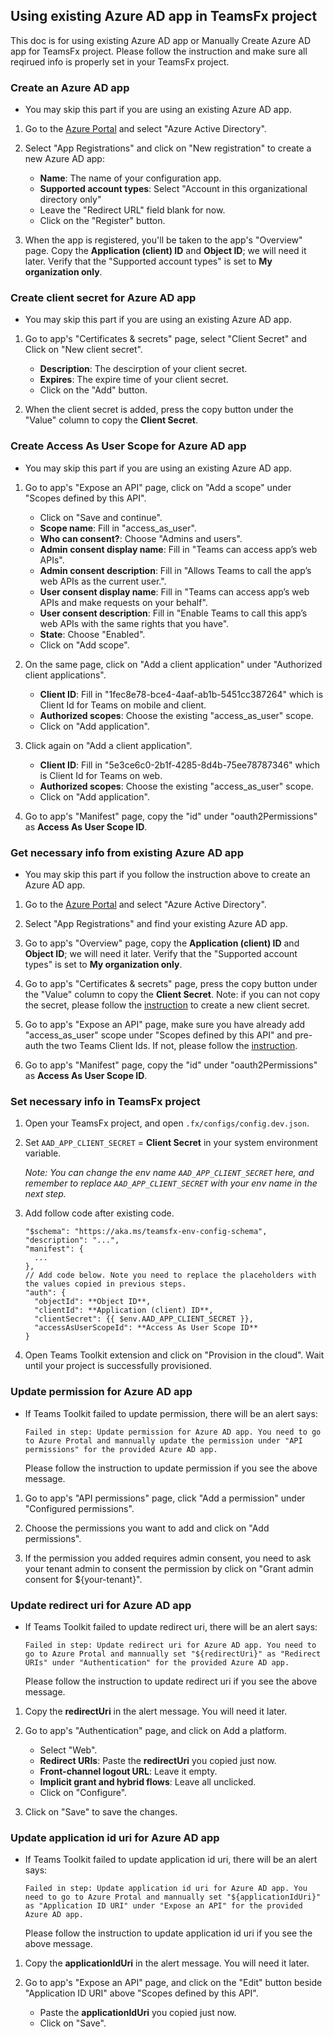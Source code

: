 ## Using existing Azure AD app in TeamsFx project

This doc is for using existing Azure AD app or Manually Create Azure AD app for TeamsFx project. Please follow the instruction and make sure all reqirued info is properly set in your TeamsFx project.


### Create an Azure AD app

* You may skip this part if you are using an existing Azure AD app.

1. Go to the [Azure Portal](https://portal.azure.com) and select "Azure Active Directory".

1. Select "App Registrations" and click on "New registration" to create a new Azure AD app:
   * **Name**: The name of your configuration app.
   * **Supported account types**: Select "Account in this organizational directory only"
   * Leave the "Redirect URL" field blank for now.
   * Click on the "Register" button.

1. When the app is registered, you'll be taken to the app's "Overview" page. Copy the **Application (client) ID** and **Object ID**; we will need it later. Verify that the "Supported account types" is set to **My organization only**.

### Create client secret for Azure AD app

* You may skip this part if you are using an existing Azure AD app.

1. Go to app's "Certificates & secrets" page, select "Client Secret" and Click on "New client secret".
   * **Description**: The descirption of your client secret.
   * **Expires**: The expire time of your client secret.
   * Click on the "Add" button.

1. When the client secret is added, press the copy button under the "Value" column to copy the **Client Secret**.


### Create Access As User Scope for Azure AD app

* You may skip this part if you are using an existing Azure AD app.

1. Go to app's "Expose an API" page, click on "Add a scope" under "Scopes defined by this API".
   * Click on "Save and continue".
   * **Scope name**: Fill in "access_as_user".
   * **Who can consent?**: Choose "Admins and users".
   * **Admin consent display name**: Fill in "Teams can access app’s web APIs".
   * **Admin consent description**: Fill in "Allows Teams to call the app’s web APIs as the current user.".
   * **User consent display name**: Fill in "Teams can access app’s web APIs and make requests on your behalf".
   * **User consent description**: Fill in "Enable Teams to call this app’s web APIs with the same rights that you have".
   * **State**: Choose "Enabled".
   * Click on "Add scope".

1. On the same page, click on "Add a client application" under "Authorized client applications".
   * **Client ID**: Fill in "1fec8e78-bce4-4aaf-ab1b-5451cc387264" which is Client Id for Teams on mobile and client.
   * **Authorized scopes**: Choose the existing "access_as_user" scope.
   * Click on "Add application".

1. Click again on "Add a client application".
   * **Client ID**: Fill in "5e3ce6c0-2b1f-4285-8d4b-75ee78787346" which is Client Id for Teams on web.
   * **Authorized scopes**: Choose the existing "access_as_user" scope.
   * Click on "Add application".

2. Go to app's "Manifest" page, copy the "id" under "oauth2Permissions" as **Access As User Scope ID**.


### Get necessary info from existing Azure AD app

* You may skip this part if you follow the instruction above to create an Azure AD app.

1. Go to the [Azure Portal](https://portal.azure.com) and select "Azure Active Directory".

1.  Select "App Registrations" and find your existing Azure AD app.

1. Go to app's "Overview" page, copy the **Application (client) ID** and **Object ID**; we will need it later. Verify that the "Supported account types" is set to **My organization only**.

1. Go to app's "Certificates & secrets" page, press the copy button under the "Value" column to copy the **Client Secret**. Note: if you can not copy the secret, please follow the [instruction](#create-client-secret-for-azure-ad-app) to create a new client secret.

1. Go to app's "Expose an API" page, make sure you have already add "access_as_user" scope under "Scopes defined by this API" and pre-auth the two Teams Client Ids. If not, please follow the [instruction](#create-access-as-user-scope-for-azure-ad-app).

1. Go to app's "Manifest" page, copy the "id" under "oauth2Permissions" as **Access As User Scope ID**.


### Set necessary info in TeamsFx project

1. Open your TeamsFx project, and open `.fx/configs/config.dev.json`.

1. Set `AAD_APP_CLIENT_SECRET` = **Client Secret** in your system environment variable.
   
    *Note: You can change the env name `AAD_APP_CLIENT_SECRET` here, and remember to replace  `AAD_APP_CLIENT_SECRET` with your env name in the next step.*

1. Add follow code after existing code.

     ```
     "$schema": "https://aka.ms/teamsfx-env-config-schema",
     "description": "...",
     "manifest": {
       ...
     },
     // Add code below. Note you need to replace the placeholders with the values copied in previous steps.
     "auth": {
       "objectId": **Object ID**,
       "clientId": **Application (client) ID**,
       "clientSecret": {{ $env.AAD_APP_CLIENT_SECRET }},
       "accessAsUserScopeId": **Access As User Scope ID**
     }
     ```

1. Open Teams Toolkit extension and click on "Provision in the cloud". Wait until your project is successfully provisioned.


### Update permission for Azure AD app

* If Teams Toolkit failed to update permission, there will be an alert says:

  ```
  Failed in step: Update permission for Azure AD app. You need to go to Azure Protal and mannually update the permission under "API permissions" for the provided Azure AD app.
  ```

  Please follow the instruction to update permission if you see the above message.

1. Go to app's "API permissions" page, click "Add a permission" under "Configured permissions".

1. Choose the permissions you want to add and click on "Add permissions".

1. If the permission you added requires admin consent, you need to ask your tenant admin to consent the permission by click on "Grant admin consent for ${your-tenant}".


### Update redirect uri for Azure AD app

* If Teams Toolkit failed to update redirect uri, there will be an alert says:

  ```
  Failed in step: Update redirect uri for Azure AD app. You need to go to Azure Protal and mannually set "${redirectUri}" as "Redirect URIs" under "Authentication" for the provided Azure AD app.
  ```

  Please follow the instruction to update redirect uri if you see the above message.

1. Copy the **redirectUri** in the alert message. You will need it later.

2. Go to app's "Authentication" page, and click on Add a platform.
   * Select "Web".
   * **Redirect URIs**: Paste the **redirectUri** you copied just now.
   * **Front-channel logout URL**: Leave it empty.
   * **Implicit grant and hybrid flows**: Leave all unclicked.
   * Click on "Configure".

3. Click on "Save" to save the changes.


### Update application id uri for Azure AD app

* If Teams Toolkit failed to update application id uri, there will be an alert says:

  ```
  Failed in step: Update application id uri for Azure AD app. You need to go to Azure Protal and mannually set "${applicationIdUri}" as "Application ID URI" under "Expose an API" for the provided Azure AD app.
  ```

  Please follow the instruction to update application id uri if you see the above message.

1. Copy the **applicationIdUri** in the alert message. You will need it later.

1. Go to app's "Expose an API" page, and click on the "Edit" button beside "Application ID URI" above "Scopes defined by this API".
   * Paste the **applicationIdUri** you copied just now.
   * Click on "Save".